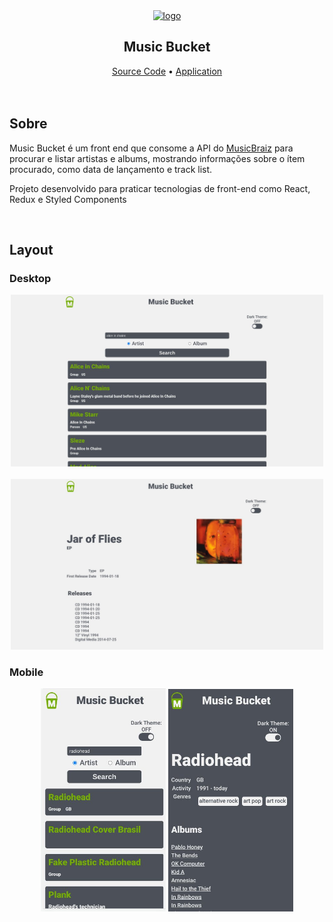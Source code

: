 <section align='center'>
  <a href='https://music-bucket.vercel.app' target="_blank">
    <img src="https://music-bucket.vercel.app/images/mb_icon_opt.svg" alt="logo" />
  </a>
  <h1 align='center'>Music Bucket</h1>
  <a href="https://github.com/leo606/MusicBucket">Source Code</a> • <a href="https://music-bucket.vercel.app">Application</a>
</section>
<br/>
<br/>
<section>
  <h2>Sobre</h2>
  <p>Music Bucket é um front end que consome a API do <a href='https://musicbrainz.org/doc/MusicBrainz_API'>MusicBraiz</a> para procurar e listar artistas e albums, mostrando informações sobre o ítem procurado, como data de lançamento e track list.</p>
  </p>Projeto desenvolvido para praticar tecnologias de front-end como React, Redux e Styled Components</p>
</section>
<br/>
<section align='center'>
  <h2 align='left'>Layout</h2>
  <h3 align='left'>Desktop</h3>
    <img width='500' src="images/web_home.jpg" alt="web page screenshot" />
    <br/>
    <br/>
    <img width='500' src="images/web_release.jpg" alt="web page screenshot" />
  <h3 align='left'>Mobile</h3>
    <img width='200' src="images/mob_home.jpg" alt="" />
    <img width='200' src="images/mob_artist.jpg" alt="" />
</section>
